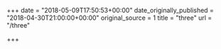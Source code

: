 +++
date = "2018-05-09T17:50:53+00:00"
date_originally_published = "2018-04-30T21:00:00+00:00"
original_source = 1
title = "three"
url = "/three"

+++
